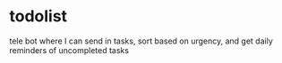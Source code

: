 # todolist
tele bot where I can send in tasks, sort based on urgency, and get daily reminders of uncompleted tasks
